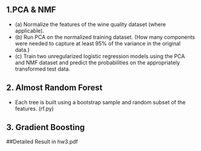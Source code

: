 ## 1.PCA & NMF
- (a) Normalize the features of the wine quality dataset (where applicable).
- (b) Run PCA on the normalized training dataset. (How many components were needed to capture at least 95% of the variance in the original data.)
- (c) Train two unregularized logistic regression models using the PCA and NMF dataset and predict the probabilities on the appropriately transformed test data.
## 2. Almost Random Forest
-  Each tree is built using a bootstrap sample and random subset of the features. (rf.py)
## 3. Gradient Boosting

##Detailed Result in hw3.pdf
